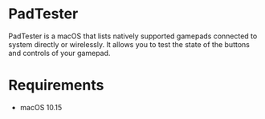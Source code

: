 # PadTester

PadTester is a macOS that lists natively supported gamepads connected to system directly or wirelessly.
It allows you to test the state of the buttons and controls of your gamepad.

# Requirements

- macOS 10.15
